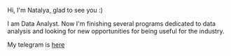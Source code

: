 Hi, I'm Natalya, glad to see you :)

I am Data Analyst. Now I'm finishing several programs dedicated to data analysis and looking for new opportunities for being useful for the industry.

My telegram is [here](https://t.me/natalylis)
